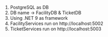 1. PostgreSQL as DB
2. DB name -> FacilityDB & TicketDB
3. Using .NET 9 as framework
4. FacilityServices run on http://localhost:5002
5. TicketServices run on http://localhost:5003
